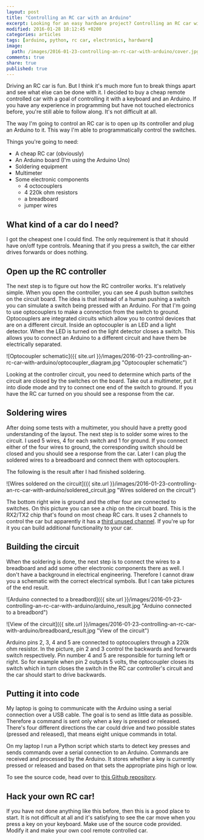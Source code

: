 ```yaml
---
layout: post
title: "Controlling an RC car with an Arduino"
excerpt: Looking for an easy hardware project? Controlling an RC car with an Arduino board is relatively simple. I'll share my experience.
modified: 2016-01-28 18:12:45 +0200
categories: articles
tags: [arduino, python, rc car, electronics, hardware]
image:
  path: /images/2016-01-23-controlling-an-rc-car-with-arduino/cover.jpg
comments: true
share: true
published: true
---
```

Driving an RC car is fun. But I think it's much more fun to break things apart and see what else can be done with it. I decided to buy a cheap remote controlled car with a goal of controlling it with a keyboard and an Arduino. If you have any experience in programming but have not touched electronics before, you're still able to follow along. It's not difficult at all.

The way I'm going to control an RC car is to open up its controller and plug an Arduino to it. This way I'm able to programmatically control the switches.

Things you're going to need:

* A cheap RC car (obviously)
* An Arduino board (I'm using the Arduino Uno)
* Soldering equipment
* Multimeter
* Some electronic components
  * 4 octocouplers
  * 4 220k ohm resistors
  * a breadboard
  * jumper wires

## What kind of a car do I need?

I got the cheapest one I could find. The only requirement is that it should have on/off type controls. Meaning that if you press a switch, the car either drives forwards or does nothing.

## Open up the RC controller

The next step is to figure out how the RC controller works. It's relatively simple. When you open the controller, you can see 4 push button switches on the circuit board. The idea is that instead of a human pushing a switch you can simulate a switch being pressed with an Arduino. For that I'm going to use optocouplers to make a connection from the switch to ground. Optocouplers are integrated circuits which allow you to control devices that are on a different circuit. Inside an optocoupler is an LED and a light detector. When the LED is turned on the light detector closes a switch. This allows you to connect an Arduino to a different circuit and have them be electrically separated.

![Optocoupler schematic]({{ site.url }}/images/2016-01-23-controlling-an-rc-car-with-arduino/optocoupler_diagram.jpg "Optocoupler schematic")

Looking at the controller circuit, you need to determine which parts of the circuit are closed by the switches on the board. Take out a multimeter, put it into diode mode and try to connect one end of the switch to ground. If you have the RC car turned on you should see a response from the car.

## Soldering wires

After doing some tests with a multimeter, you should have a pretty good understanding of the layout. The next step is to solder some wires to the circuit. I used 5 wires, 4 for each switch and 1 for ground. If you connect either of the four wires to ground, the corresponding switch should be closed and you should see a response from the car. Later I can plug the soldered wires to a breadboard and connect them with optocouplers.

The following is the result after I had finished soldering.

![Wires soldered on the circuit]({{ site.url }}/images/2016-01-23-controlling-an-rc-car-with-arduino/soldered_circuit.jpg "Wires soldered on the circuit")

The bottom right wire is ground and the other four are connected to switches. On this picture you can see a chip on the circuit board. This is the RX2/TX2 chip that's found on most cheap RC cars. It uses 2 channels to control the car but apparently it has a [third unused channel](http://www.instructables.com/id/Hack-an-RC-cars-unused-5th-channel/ "third unused channel in RX2/TX2 chip"). If you're up for it you can build additional functionality to your car.

## Building the circuit

When the soldering is done, the next step is to connect the wires to a breadboard and add some other electronic components there as well. I don't have a background in electrical engineering. Therefore I cannot draw you a schematic with the correct electrical symbols. But I can take pictures of the end result.

![Arduino connected to a breadbord]({{ site.url }}/images/2016-01-23-controlling-an-rc-car-with-arduino/arduino_result.jpg "Arduino connected to a breadbord")

![View of the circuit]({{ site.url }}/images/2016-01-23-controlling-an-rc-car-with-arduino/breadboard_result.jpg "View of the circuit")

Arduino pins 2, 3, 4 and 5 are connected to optocouplers through a 220k ohm resistor. In the picture, pin 2 and 3 control the backwards and forwards switch respectively. Pin number 4 and 5 are responsible for turning left or right. So for example when pin 2 outputs 5 volts, the optocoupler closes its switch which in turn closes the switch in the RC car controller's circuit and the car should start to drive backwards.

## Putting it into code

My laptop is going to communicate with the Arduino using a serial connection over a USB cable. The goal is to send as little data as possible. Therefore a command is sent only when a key is pressed or released. There's four different directions the car could drive and two possible states (pressed and released), that means eight unique commands in total.

On my laptop I run a Python script which starts to detect key presses and sends commands over a serial connection to an Arduino. Commands are received and processed by the Arduino. It stores whether a key is currently pressed or released and based on that sets the appropriate pins high or low.

To see the source code, head over to [this Github repository](https://github.com/indrekots/rc-car-controller "Github repository containing the source code").

## Hack your own RC car!

If you have not done anything like this before, then this is a good place to start. It is not difficult at all and it's satisfying to see the car move when you press a key on your keyboard. Make use of the source code provided. Modify it and make your own cool remote controlled car.
